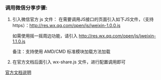 ### 调用微信分享步骤:

1. 引入微信官方 js 文件：
   在需要调用JS接口的页面引入如下JS文件，（支持https）：http://res.wx.qq.com/open/js/jweixin-1.0.0.js 

   如需使用摇一摇周边功能，请引入 http://res.wx.qq.com/open/js/jweixin-1.1.0.js 

   备注：支持使用 AMD/CMD 标准模块加载方法加载 

2. 在官方文档后面引入 wx-share.js 文件，进行配置调用即可

[官方文档说明](https://mp.weixin.qq.com/wiki?t=resource/res_main&id=mp1421141115&token=&lang=zh_CN)

